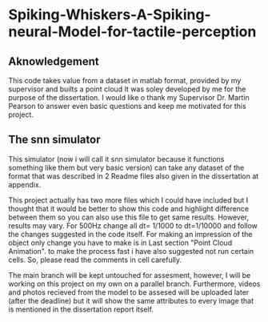 # Spiking-Whiskers-A-Spiking-neural-Model-for-tactile-perception

## Aknowledgement

This code takes value from a dataset in matlab format, provided by my supervisor and builts a point cloud It was soley developed by me for the purpose of the dissertation. I would like o thank my Supervisor Dr. Martin Pearson to answer even basic questions and keep me motivated for this project. 

## The snn simulator
This simulator (now i will call it snn simulator because it functions something like them but very basic version) can take any dataset of the format that was described in 2 Readme files also given in the dissertation at appendix.

This project actually has two more files which I could have included but I thought that it would be better to show this code and highlight difference between them so you can also use this file to get same results. However, results may vary. For 500Hz change all dt= 1/1000 to dt=1/10000 and follow the changes suggested in the code itself. For making an impression of the object only change you have to make is in Last section "Point Cloud Animation". to make the process fast i have also suggested not run certain cells. So, please read the comments in cell carefully. 


The main branch will be kept untouched for assesment, however, I will be working on this project on my own on a parallel branch.
Furthermore, videos and photos recieved from the model to be assesed will be uploaded later (after the deadline) but it will show the same attributes to every image that is mentioned in the dissertation report itself.
